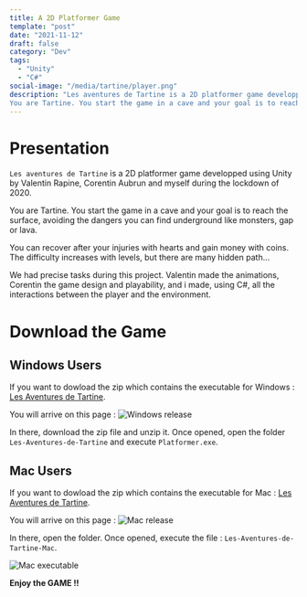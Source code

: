```yaml
---
title: A 2D Platformer Game
template: "post"
date: "2021-11-12"
draft: false
category: "Dev"
tags:
  - "Unity"
  - "C#"
social-image: "/media/tartine/player.png"
description: "Les aventures de Tartine is a 2D platformer game developped using Unity by Valentin Rapine, Corentin Aubrun and myself during the lockdown of 2020.
You are Tartine. You start the game in a cave and your goal is to reach the surface, avoiding the dangers you can find underground like monsters, gap or lava."
---
```


# Presentation 
`Les aventures de Tartine` is a 2D platformer game developped using Unity by Valentin Rapine, Corentin Aubrun and myself during the lockdown of 2020.

You are Tartine. You start the game in a cave and your goal is to reach the surface, avoiding the dangers you can find underground like monsters, gap or lava.

You can recover after your injuries with hearts and gain money with coins. The difficulty increases with levels, but there are many hidden path...

We had precise tasks during this project. Valentin made the animations, Corentin the game design and playability, and i made, using C#, all the interactions between the player and the environment.

# Download the Game

## Windows Users

If you want to dowload the zip which contains the executable for Windows : [Les Aventures de Tartine](https://github.com/Juliette1012/Tartine-release/releases/tag/v1.0/dowload).

You will arrive on this page : 
![Windows release](/media/tartine/release.png)

In there, download the zip file and unzip it. Once opened, open the folder `Les-Aventures-de-Tartine` and execute `Platformer.exe`.

## Mac Users

If you want to dowload the zip which contains the executable for Mac : [Les Aventures de Tartine](https://github.com/Juliette1012/Tartine-release/releases/tag/V1.0-mac/dowload).

You will arrive on this page : 
![Mac release](/media/tartine/release-mac.png)

In there, open the folder. Once opened, execute the file : `Les-Aventures-de-Tartine-Mac`.

![Mac executable](/media/tartine/executable-mac.png)

**Enjoy the GAME !!**